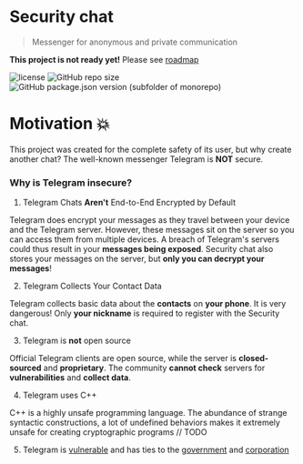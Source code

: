 # Security chat

> Messenger for anonymous and private communication

**This project is not ready yet!** Please see [roadmap](doc/roadmap.md)

![license](https://img.shields.io/github/license/CryptoGladi/security-chat?style=for-the-badge) ![GitHub repo size](https://img.shields.io/github/repo-size/CryptoGladi/security-chat?style=for-the-badge) ![GitHub package.json version (subfolder of monorepo)](https://img.shields.io/github/package-json/v/CryptoGladi/security-chat?style=for-the-badge)

# Motivation :boom:

This project was created for the complete safety of its user, but why create another chat? The well-known messenger Telegram is **NOT** secure.

### Why is Telegram insecure?

1. Telegram Chats **Aren't** End-to-End Encrypted by Default

Telegram does encrypt your messages as they travel between your device and the Telegram server. However, these messages sit on the server so you can access them from multiple devices. A breach of Telegram's servers could thus result in your **messages being exposed**. Security chat also stores your messages on the server, but **only you can decrypt your messages**!

2. Telegram Collects Your Contact Data

Telegram collects basic data about the **contacts** on **your phone**. It is very dangerous! Only **your nickname** is required to register with the Security chat.

3. Telegram is **not** open source

Official Telegram clients are open source, while the server is **closed-sourced** and **proprietary**. The community **cannot check** servers for **vulnerabilities** and **collect data**.

4. Telegram uses C++

C++ is a highly unsafe programming language. The abundance of strange syntactic constructions, a lot of undefined behaviors makes it extremely unsafe for creating cryptographic programs // TODO

5. Telegram is [vulnerable](https://www.gamingdeputy.com/the-fsb-learned-to-track-the-traffic-of-telegram-whatsapp-and-signal/) and has ties to the [government](https://restoreprivacy.com/telegram-sharing-user-data/) and [corporation](https://caliber.az/en/post/89269/)



